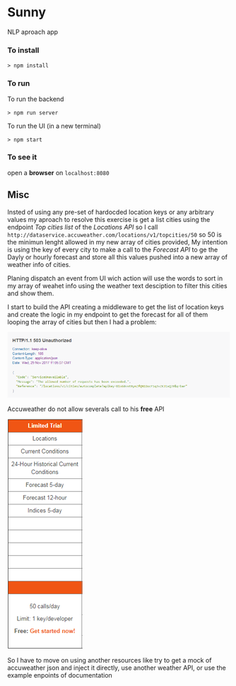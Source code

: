 # Sunny

NLP aproach app

### To install

```
> npm install

```
### To run

To run the backend

```
> npm run server
```
To run the UI (in a new terminal)

```
> npm start
```
### To see it

open a **browser** on ```localhost:8080```

## Misc

Insted of using any pre-set of hardocded location keys or any arbitrary values my aproach to resolve this exercise is get a list cities using the endpoint _Top cities list_ of the _Locations API_ so I call ```http://dataservice.accuweather.com/locations/v1/topcities/50``` so 50 is the minimun lenght allowed in my new array of cities provided, My intention is using the key of every city to make a call to the _Forecast API_ to ge the Dayly or hourly forecast and store all this values pushed into a new array of weather info of cities.

Planing dispatch an event from UI wich action will use the words to sort in my array of weahet info using the weather text desciption to filter this cities and show them. 

I start to build the API creating a middleware to get the list of location keys and create the logic in my endpoint to get the forecast for all of them looping the array of cities but then I had a problem:

![503](assets/503.PNG "omg !!")

Accuweather do not allow severals call to his **free** API

![503](assets/acculimit.PNG ":(")

So I have to move on using another resources like try to get a mock of accuweather json and inject it directly, use another weather API, or use the example enpoints of documentation